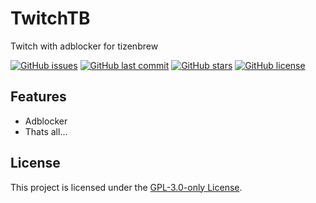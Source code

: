 # TwitchTB
Twitch with adblocker for tizenbrew

[![GitHub issues](https://img.shields.io/github/issues/OwenTheKid/TwitchTB.svg)](https://github.com/OwenTheKid/TwitchTB/issues)
[![GitHub last commit](https://img.shields.io/github/last-commit/OwenTheKid/TwitchTB.svg)](https://github.com/OwenTheKid/TwitchTB/commits)
[![GitHub stars](https://img.shields.io/github/stars/OwenTheKid/TwitchTB.svg)](https://github.com/OwenTheKid/TwitchTB)
[![GitHub license](https://img.shields.io/github/license/OwenTheKid/TwitchTB.svg)](https://github.com/OwenTheKid/TwitchTB/blob/master/LICENSE)

## Features

* Adblocker
* Thats all...

## License

This project is licensed under the [GPL-3.0-only License](https://github.com/OwenTheKid/TwitchTB/blob/master/LICENSE).
